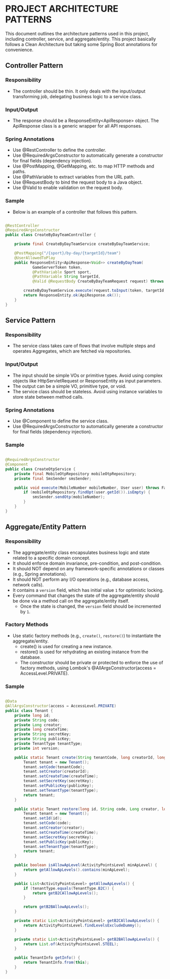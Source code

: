 # PROJECT ARCHITECTURE PATTERNS

This document outlines the architecture patterns used in this project, including controller, service, and
aggregate/entity. This project basically follows a Clean Architecture but taking some Spring Boot annotations for
convenience.

## Controller Pattern

### Responsibility

- The controller should be thin. It only deals with the input/output transforming job, delegating business logic to a
  service class.

### Input/Output

- The response should be a ResponseEntity<ApiResponse<SomeType>> object. The ApiResponse class is a generic wrapper for
  all API responses.

### Spring Annotations

- Use @RestController to define the controller.
- Use @RequiredArgsConstructor to automatically generate a constructor for final fields (dependency injection).
- Use @PostMapping, @GetMapping, etc. to map HTTP methods and paths.
- Use @PathVariable to extract variables from the URL path.
- Use @RequestBody to bind the request body to a Java object.
- Use @Valid to enable validation on the request body.

### Sample

- Below is an example of a controller that follows this pattern.

```java

@RestController
@RequiredArgsConstructor
public class CreateByDayTeamController {

    private final CreateByDayTeamService createByDayTeamService;

    @PostMapping("/{sport}/by-day/{targetId}/team")
    @UserAllowedToPlay
    public ResponseEntity<ApiResponse<Void>> createByDayTeam(
            GameServerToken token,
            @PathVariable Sport sport,
            @PathVariable String targetId,
            @Valid @RequestBody CreateByDayTeamRequest request) throws FantasySystemException {

        createByDayTeamService.execute(request.toInput(token, targetId, sport));
        return ResponseEntity.ok(ApiResponse.ok());
    }
} 
```

## Service Pattern

### Responsibility

- The service class takes care of flows that involve multiple steps and operates Aggregates, which are fetched via
  repositories.

### Input/Output

- The input should be simple VOs or primitive types. Avoid using complex objects like HttpServletRequest or
  ResponseEntity as input parameters.
- The output can be a simple VO, primitive type, or void.
- The service class should be stateless. Avoid using instance variables to store state between method calls.

### Spring Annotations

- Use @Component to define the service class.
- Use @RequiredArgsConstructor to automatically generate a constructor for final fields (dependency injection).

### Sample

```java

@RequiredArgsConstructor
@Component
public class CreateOtpService {
    private final MobileOtpRepository mobileOtpRepository;
    private final SmsSender smsSender;

    public void execute(MobileNumber mobileNumber, User user) throws FantasySystemException {
        if (mobileOtpRepository.findOpt(user.getId()).isEmpty) {
            smsSender.sendOtp(mobileNumber);
        }
    }
}
```

## Aggregate/Entity Pattern

### Responsibility

- The aggregate/entity class encapsulates business logic and state related to a specific domain concept.
- It should enforce domain invariance, pre-condition, and post-condition.
- It should NOT depend on any framework-specific annotations or classes (e.g., Spring annotations).
- It should NOT perform any I/O operations (e.g., database access, network calls).
- It contains a ```version``` field, which has initial value ```1``` for optimistic locking.
- Every command that changes the state of the aggregate/entity should be done via a method call on the aggregate/entity
  itself.
    - Once the state is changed, the ```version``` field should be incremented by ```1```.

### Factory Methods

- Use static factory methods (e.g., ```create()```, ```restore()```) to instantiate the aggregate/entity.
    - create() is used for creating a new instance.
    - restore() is used for rehydrating an existing instance from the database.
    - The constructor should be private or protected to enforce the use of factory methods, using Lombok's
      @AllArgsConstructor(access = AccessLevel.PRIVATE).

### Sample

```java

@Data
@AllArgsConstructor(access = AccessLevel.PRIVATE)
public class Tenant {
    private long id;
    private String code;
    private Long creator;
    private long createTime;
    private String secretKey;
    private String publicKey;
    private TenantType tenantType;
    private int version;

    public static Tenant create(String tenantCode, long creatorId, long createTime, TenantType tenantType, String secretKey, String publicKey) {
        Tenant tenant = new Tenant();
        tenant.setCode(tenantCode);
        tenant.setCreator(creatorId);
        tenant.setCreateTime(createTime);
        tenant.setSecretKey(secretKey);
        tenant.setPublicKey(publicKey);
        tenant.setTenantType(tenantType);
        return tenant;
    }

    public static Tenant restore(long id, String code, Long creator, long createTime, TenantType tenantType, String secretKey, String publicKey) {
        Tenant tenant = new Tenant();
        tenant.setId(id);
        tenant.setCode(code);
        tenant.setCreator(creator);
        tenant.setCreateTime(createTime);
        tenant.setSecretKey(secretKey);
        tenant.setPublicKey(publicKey);
        tenant.setTenantType(tenantType);
        return tenant;
    }

    public boolean isAllowApLevel(ActivityPointsLevel minApLevel) {
        return getAllowApLevels().contains(minApLevel);
    }

    public List<ActivityPointsLevel> getAllowApLevels() {
        if (tenantType.equals(TenantType.B2C)) {
            return getB2CAllowApLevels();
        }

        return getB2BAllowApLevels();
    }

    private static List<ActivityPointsLevel> getB2CAllowApLevels() {
        return ActivityPointsLevel.findLevelsExcludeDummy();
    }

    private static List<ActivityPointsLevel> getB2BAllowApLevels() {
        return List.of(ActivityPointsLevel.STEEL);
    }

    public TenantInfo getInfo() {
        return TenantInfo.from(this);
    }
}
```
